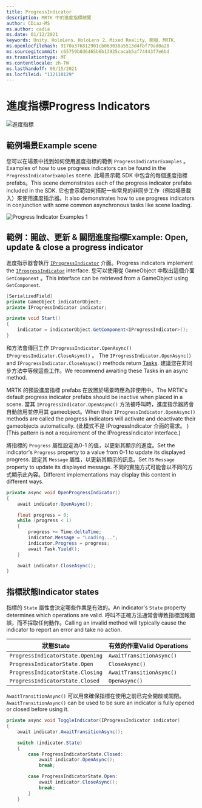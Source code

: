 ```yaml
---
title: ProgressIndicator
description: MRTK 中的進度指標總覽
author: CDiaz-MS
ms.author: cadia
ms.date: 01/12/2021
keywords: Unity、HoloLens、HoloLens 2、Mixed Reality、開發、MRTK、
ms.openlocfilehash: 9170a376812901cb063038a5513d4fbf79ad0a28
ms.sourcegitcommit: c65759b8d6465b6b13925cacab5af74443f7e6bd
ms.translationtype: MT
ms.contentlocale: zh-TW
ms.lasthandoff: 06/15/2021
ms.locfileid: "112110129"
---
```

# <a name="progress-indicators"></a><span data-ttu-id="84b4b-104">進度指標</span><span class="sxs-lookup"><span data-stu-id="84b4b-104">Progress Indicators</span></span>

![進度指標](../images/progress-indicator/MRTK_ProgressIndicator_Main.png)

## <a name="example-scene"></a><span data-ttu-id="84b4b-106">範例場景</span><span class="sxs-lookup"><span data-stu-id="84b4b-106">Example scene</span></span>

<span data-ttu-id="84b4b-107">您可以在場景中找到如何使用進度指標的範例 `ProgressIndicatorExamples` 。</span><span class="sxs-lookup"><span data-stu-id="84b4b-107">Examples of how to use progress indicators can be found in the `ProgressIndicatorExamples` scene.</span></span> <span data-ttu-id="84b4b-108">此場景示範 SDK 中包含的每個進度指標 prefabs。</span><span class="sxs-lookup"><span data-stu-id="84b4b-108">This scene demonstrates each of the progress indicator prefabs included in the SDK.</span></span> <span data-ttu-id="84b4b-109">它也會示範如何搭配一些常見的非同步工作（例如場景載入）來使用進度指示器。</span><span class="sxs-lookup"><span data-stu-id="84b4b-109">It also demonstrates how to use progress indicators in conjunction with some common asynchronous tasks like scene loading.</span></span>

<img src="../images/progress-indicator/MRTK_ProgressIndicator_Examples.png" alt="Progress Indicator Examples 1">

## <a name="example-open-update--close-a-progress-indicator"></a><span data-ttu-id="84b4b-110">範例：開啟、更新 & 關閉進度指標</span><span class="sxs-lookup"><span data-stu-id="84b4b-110">Example: Open, update & close a progress indicator</span></span>

<span data-ttu-id="84b4b-111">進度指示器會執行 [`IProgressIndicator`](xref:Microsoft.MixedReality.Toolkit.UI.IProgressIndicator) 介面。</span><span class="sxs-lookup"><span data-stu-id="84b4b-111">Progress indicators implement the [`IProgressIndicator`](xref:Microsoft.MixedReality.Toolkit.UI.IProgressIndicator) interface.</span></span> <span data-ttu-id="84b4b-112">您可以使用從 GameObject 中取出這個介面 `GetComponent` 。</span><span class="sxs-lookup"><span data-stu-id="84b4b-112">This interface can be retrieved from a GameObject using `GetComponent`.</span></span>

```c#
[SerializedField]
private GameObject indicatorObject;
private IProgressIndicator indicator;

private void Start()
{
    indicator = indicatorObject.GetComponent<IProgressIndicator>();
}
```

<span data-ttu-id="84b4b-113">和方法會傳回工作 `IProgressIndicator.OpenAsync()` `IProgressIndicator.CloseAsync()` 。 [](xref:System.Threading.Tasks.Task)</span><span class="sxs-lookup"><span data-stu-id="84b4b-113">The `IProgressIndicator.OpenAsync()` and `IProgressIndicator.CloseAsync()` methods return [Tasks](xref:System.Threading.Tasks.Task).</span></span> <span data-ttu-id="84b4b-114">建議您在非同步方法中等候這些工作。</span><span class="sxs-lookup"><span data-stu-id="84b4b-114">We recommend awaiting these Tasks in an async method.</span></span>

<span data-ttu-id="84b4b-115">MRTK 的預設進度指標 prefabs 在放置於場景時應為非使用中。</span><span class="sxs-lookup"><span data-stu-id="84b4b-115">The MRTK's default progress indicator prefabs should be inactive when placed in a scene.</span></span> <span data-ttu-id="84b4b-116">當其 `IProgressIndicator.OpenAsync()` 方法被呼叫時，進度指示器將會自動啟用並停用其 gameobject。</span><span class="sxs-lookup"><span data-stu-id="84b4b-116">When their `IProgressIndicator.OpenAsync()` methods are called the progress indicators will activate and deactivate their gameobjects automatically.</span></span> <span data-ttu-id="84b4b-117"> (此模式不是 IProgressIndicator 介面的需求。 ) </span><span class="sxs-lookup"><span data-stu-id="84b4b-117">(This pattern is not a requirement of the IProgressIndicator interface.)</span></span>

<span data-ttu-id="84b4b-118">將指標的 `Progress` 屬性設定為0-1 的值，以更新其顯示的進度。</span><span class="sxs-lookup"><span data-stu-id="84b4b-118">Set the indicator's `Progress` property to a value from 0-1 to update its displayed progress.</span></span> <span data-ttu-id="84b4b-119">設定其 `Message` 屬性，以更新其顯示的訊息。</span><span class="sxs-lookup"><span data-stu-id="84b4b-119">Set its `Message` property to update its displayed message.</span></span> <span data-ttu-id="84b4b-120">不同的實施方式可能會以不同的方式顯示此內容。</span><span class="sxs-lookup"><span data-stu-id="84b4b-120">Different implementations may display this content in different ways.</span></span>

```c#
private async void OpenProgressIndicator()
{
    await indicator.OpenAsync();

    float progress = 0;
    while (progress < 1)
    {
        progress += Time.deltaTime;
        indicator.Message = "Loading...";
        indicator.Progress = progress;
        await Task.Yield();
    }

    await indicator.CloseAsync();
}
```

## <a name="indicator-states"></a><span data-ttu-id="84b4b-121">指標狀態</span><span class="sxs-lookup"><span data-stu-id="84b4b-121">Indicator states</span></span>

<span data-ttu-id="84b4b-122">指標的 `State` 屬性會決定哪些作業是有效的。</span><span class="sxs-lookup"><span data-stu-id="84b4b-122">An indicator's `State` property determines which operations are valid.</span></span> <span data-ttu-id="84b4b-123">呼叫不正確方法通常會導致指標回報錯誤，而不採取任何動作。</span><span class="sxs-lookup"><span data-stu-id="84b4b-123">Calling an invalid method will typically cause the indicator to report an error and take no action.</span></span>

<span data-ttu-id="84b4b-124">狀態</span><span class="sxs-lookup"><span data-stu-id="84b4b-124">State</span></span> | <span data-ttu-id="84b4b-125">有效的作業</span><span class="sxs-lookup"><span data-stu-id="84b4b-125">Valid Operations</span></span>
--- | ---
`ProgressIndicatorState.Opening` | `AwaitTransitionAsync()`
`ProgressIndicatorState.Open` | `CloseAsync()`
`ProgressIndicatorState.Closing` | `AwaitTransitionAsync()`
`ProgressIndicatorState.Closed` | `OpenAsync()`

<span data-ttu-id="84b4b-126">`AwaitTransitionAsync()` 可以用來確保指標在使用之前已完全開啟或關閉。</span><span class="sxs-lookup"><span data-stu-id="84b4b-126">`AwaitTransitionAsync()` can be used to be sure an indicator is fully opened or closed before using it.</span></span>

```c#
private async void ToggleIndicator(IProgressIndicator indicator)
{
    await indicator.AwaitTransitionAsync();

    switch (indicator.State)
    {
        case ProgressIndicatorState.Closed:
            await indicator.OpenAsync();
            break;

        case ProgressIndicatorState.Open:
            await indicator.CloseAsync();
            break;
        }
    }
```
